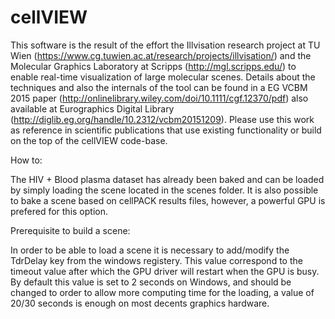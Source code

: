 # cellVIEW

This software is the result of the effort the Illvisation research project at TU Wien (https://www.cg.tuwien.ac.at/research/projects/illvisation/)
and the Molecular Graphics Laboratory at Scripps (http://mgl.scripps.edu/) to enable real-time visualization of large molecular scenes. 
Details about the techniques and also the internals of the tool can be found in a EG VCBM 2015 paper (http://onlinelibrary.wiley.com/doi/10.1111/cgf.12370/pdf)
also available at Eurographics Digital Library (http://diglib.eg.org/handle/10.2312/vcbm20151209).
Please use this work as reference in scientific publications that use existing functionality or build on the top of the cellVIEW code-base. 

How to:

The HIV + Blood plasma dataset has already been baked and can be loaded by simply loading the scene located in the scenes folder.
It is also possible to bake a scene based on cellPACK results files, however, a powerful GPU is prefered for this option.

Prerequisite to build a scene:

In order to be able to load a scene it is necessary to add/modify the TdrDelay key from the windows registery.
This value correspond to the timeout value after which the GPU driver will restart when the GPU is busy.
By default this value is set to 2 seconds on Windows, and should be changed to order to allow more computing time for the loading,
a value of 20/30 seconds is enough on most decents graphics hardware.


